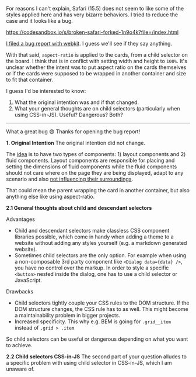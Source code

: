 For reasons I can't explain, Safari (15.5) does not seem to like some of the styles applied here and has very bizarre behaviors. I tried to reduce the case and it looks like a bug.

https://codesandbox.io/s/broken-safari-forked-1n9o4k?file=/index.html

[I filed a bug report with webkit](https://bugs.webkit.org/show_bug.cgi?id=242052). I guess we'll see if they say anything.

With that said, `aspect-ratio` is applied to the cards, from a child selector on the board. I think that is in conflict with setting width and height to `100%`. It's unclear whether the intent was to put aspect ratio on the cards themselves or if the cards were supposed to be wrapped in another container and size to fit that container.

I guess I'd be interested to know:

1.  What the original intention was and if that changed.
2. What your general thoughts are on child selectors (particularly when using CSS-in-JS). Useful? Dangerous? Both?


***

What a great bug 😄 Thanks for opening the bug report!

**1. Original Intention**
The original intention did not change.

The [idea](https://youtu.be/QtZMTRq9Ly4?t=926) is to have two types of components: 1) layout components and 2) fluid components. Layout components are responsible for placing and setting the dimensions of fluid components while the fluid components should not care where on the page they are being displayed, adapt to any scenario and also [not influencing their surroundings](https://mxstbr.com/thoughts/margin/).

That could mean the parent wrapping the card in another container, but also anything else like using aspect-ratio.

**2.1 General thoughts about child and descendant selectors**

Advantages

- Child and descendant selectors make classless CSS component libraries possible, which come in handy when  adding a theme to a website without adding any styles yourself (e.g. a markdown generated website).
- Sometimes child selectors are the only option. For example when using a non-composable 3rd party component like `<Dialog data={data} />`, you have no control over the markup. In order to style a specific `<button>` nested inside the dialog, one has to use a child selector or JavaScript.

Drawbacks

- Child selectors tightly couple your CSS rules to the DOM structure. If the DOM structure changes, the CSS rule has to as well. This might become a maintainability problem in bigger projects.
- Increased specificity. This why e.g. BEM is going for `.grid__item` instead of `.grid > .item`

So child selectors can be useful or dangerous depending on what you want to achieve.

**2.2 Child selectors CSS-in-JS**
The second part of your question alludes to a specific problem with using child selector in CSS-in-JS, which I am unaware of.
